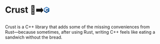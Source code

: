 # Crust 🦀➡️<img src="./c_plus_plus.png" width="20"/>

Crust is a C++ library that adds some of the missing conveniences from Rust—because sometimes, after using Rust, writing C++ feels like eating a sandwich without the bread.